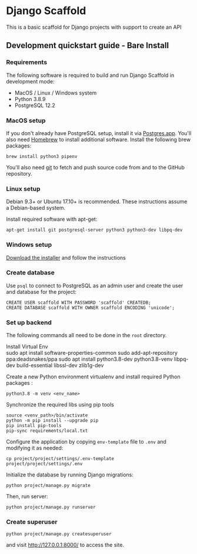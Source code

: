 # Django Scaffold

This is a basic scaffold for Django projects with support to create an API

## Development quickstart guide - Bare Install

### Requirements

The following software is required to build and run Django Scaffold in development mode:

* MacOS / Linux / Windows system
* Python 3.8.9 
* PostgreSQL 12.2

### MacOS setup

If you don't already have PostgreSQL setup, install it via [Postgres.app](https://postgresapp.com/). You'll
also need [Homebrew](https://brew.sh/) to install additional software. Install the following brew packages:

    brew install python3 pipenv

You'll also need [git](https://git-scm.com/download/mac) to fetch and push source code from and to the GitHub
repository.

### Linux setup

Debian 9.3+ or Ubuntu 17.10+ is recommended. These instructions assume a Debian-based system.

Install required software with apt-get:

    apt-get install git postgresql-server python3 python3-dev libpq-dev

### Windows setup

[Download the installer](https://www.postgresql.org/download/windows/) and follow the instructions

### Create database 

Use `psql` to connect to PostgreSQL as an admin user and create the user and database for the project:

    CREATE USER scaffold WITH PASSWORD 'scaffold' CREATEDB;
    CREATE DATABASE scaffold WITH OWNER scaffold ENCODING 'unicode';

### Set up backend

The following commands all need to be done in the `root` directory.

Install Virtual Env  
sudo apt install software-properties-common
sudo add-apt-repository ppa:deadsnakes/ppa 
sudo apt install python3.8-dev python3.8-venv libpq-dev build-essential libssl-dev zlib1g-dev

Create a new Python environment virtualenv and install required Python packages :

    python3.8 -m venv <env_name> 

Synchronize the required libs using pip tools

    source <venv_path>/bin/activate
    python -m pip install --upgrade pip
    pip install pip-tools
    pip-sync requirements/local.txt

Configure the application by copying `env-template` file to `.env` and modifying it as needed:

    cp project/project/settings/.env-template project/project/settings/.env

Initialize the database by running Django migrations:
    
    python project/manage.py migrate

Then, run server:

    python project/manage.py runserver

### Create superuser

    python project/manage.py createsuperuser

and visit http://127.0.0.1:8000/ to access the site.


